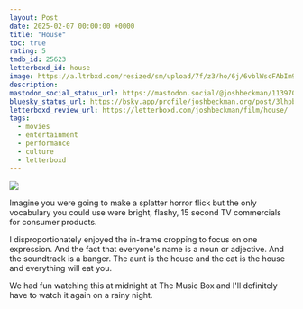 ```yaml
---
layout: Post
date: 2025-02-07 00:00:00 +0000
title: "House"
toc: true
rating: 5
tmdb_id: 25623
letterboxd_id: house
image: https://a.ltrbxd.com/resized/sm/upload/7f/z3/ho/6j/6vblWscFAbIm9V5CwHC7IImgAq9-0-600-0-900-crop.jpg?v=b505ff45b0
description: 
mastodon_social_status_url: https://mastodon.social/@joshbeckman/113970888807048694
bluesky_status_url: https://bsky.app/profile/joshbeckman.org/post/3lhpbrwi3km2n
letterboxd_review_url: https://letterboxd.com/joshbeckman/film/house/
tags:
  - movies
  - entertainment
  - performance
  - culture
  - letterboxd
---
```


 <p><img src="https://a.ltrbxd.com/resized/sm/upload/7f/z3/ho/6j/6vblWscFAbIm9V5CwHC7IImgAq9-0-600-0-900-crop.jpg?v=b505ff45b0"/></p> <p>Imagine you were going to make a splatter horror flick but the only vocabulary you could use were bright, flashy, 15 second TV commercials for consumer products.</p><p>I disproportionately enjoyed the in-frame cropping to focus on one expression. And the fact that everyone's name is a noun or adjective. And the soundtrack is a banger. The aunt is the house and the cat is the house and everything will eat you.</p><p>We had fun watching this at midnight at The Music Box and I'll definitely have to watch it again on a rainy night.</p> 
